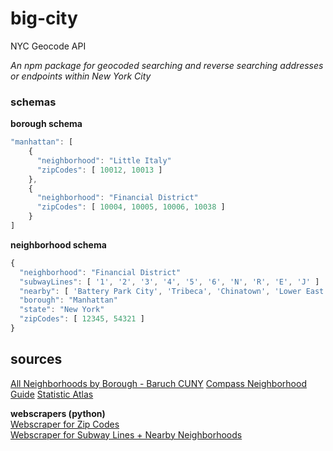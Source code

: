 # big-city
NYC Geocode API

*An npm package for geocoded searching and reverse searching addresses or endpoints within New York City*

### schemas

**borough schema**
```javascript
"manhattan": [
    {
      "neighborhood": "Little Italy"
      "zipCodes": [ 10012, 10013 ]
    },
    {
      "neighborhood": "Financial District"
      "zipCodes": [ 10004, 10005, 10006, 10038 ]
    }
]

```

**neighborhood schema**
```javascript
{
  "neighborhood": "Financial District"
  "subwayLines": [ '1', '2', '3', '4', '5', '6', 'N', 'R', 'E', 'J' ]
  "nearby": [ 'Battery Park City', 'Tribeca', 'Chinatown', 'Lower East Side' ]
  "borough": "Manhattan"
  "state": "New York"
  "zipCodes": [ 12345, 54321 ]
}

```

## sources
[All Neighborhoods by Borough - Baruch CUNY](https://www.baruch.cuny.edu/nycdata/population-geography/neighborhoods.htm)
[Compass Neighborhood Guide](https://www.compass.com/neighborhood-guides/nyc/)
[Statistic Atlas](https://statisticalatlas.com/United-States)

**webscrapers (python)** \
[Webscraper for Zip Codes](https://github.com/matildarehm/big-city/blob/main/web-scrapers/zip-code-scraper.py) \
[Webscraper for Subway Lines + Nearby Neighborhoods](https://github.com/matildarehm/big-city/blob/main/web-scrapers/nearby-scraper.py)
